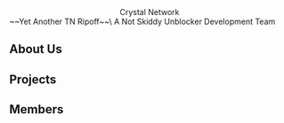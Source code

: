 <div align="center">
Crystal Network
</div>
~~Yet Another TN Ripoff~~\
A Not Skiddy Unblocker Development Team

## About Us

## Projects

## Members
